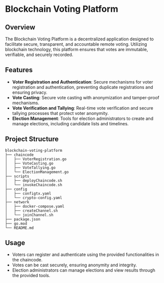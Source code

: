 # Blockchain Voting Platform

## Overview
The Blockchain Voting Platform is a decentralized application designed to facilitate secure, transparent, and accountable remote voting. Utilizing blockchain technology, this platform ensures that votes are immutable, verifiable, and securely recorded.

## Features
- **Voter Registration and Authentication**: Secure mechanisms for voter registration and authentication, preventing duplicate registrations and ensuring privacy.
- **Vote Casting**: Secure vote casting with anonymization and tamper-proof mechanisms.
- **Vote Verification and Tallying**: Real-time vote verification and secure tallying processes that protect voter anonymity.
- **Election Management**: Tools for election administrators to create and manage elections, including candidate lists and timelines.

## Project Structure
```
blockchain-voting-platform
├── chaincode
│   ├── VoterRegistration.go
│   ├── VoteCasting.go
│   ├── VoteTallying.go
│   └── ElectionManagement.go
├── scripts
│   ├── deployChaincode.sh
│   └── invokeChaincode.sh
├── config
│   ├── configtx.yaml
│   └── crypto-config.yaml
├── network
│   ├── docker-compose.yaml
│   ├── createChannel.sh
│   └── joinChannel.sh
├── package.json
├── go.mod
└── README.md
```
## Usage
- Voters can register and authenticate using the provided functionalities in the chaincode.
- Votes can be cast securely, ensuring anonymity and integrity.
- Election administrators can manage elections and view results through the provided tools.
